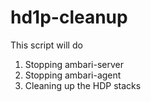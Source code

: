 # hd1p-cleanup

This script will do 
1. Stopping ambari-server
2. Stopping ambari-agent
3. Cleaning up the HDP stacks




